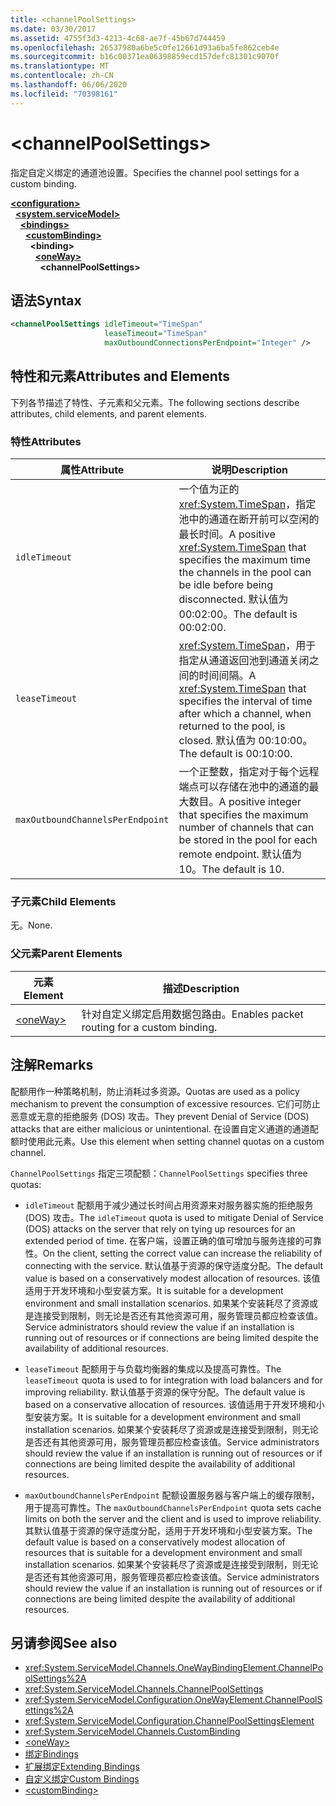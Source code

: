```yaml
---
title: <channelPoolSettings>
ms.date: 03/30/2017
ms.assetid: 4755f3d3-4213-4c68-ae7f-45b67d744459
ms.openlocfilehash: 26537980a6be5c0fe12661d93a6ba5fe862ceb4e
ms.sourcegitcommit: b16c00371ea06398859ecd157defc81301c9070f
ms.translationtype: MT
ms.contentlocale: zh-CN
ms.lasthandoff: 06/06/2020
ms.locfileid: "70398161"
---
```

# \<channelPoolSettings>
<span data-ttu-id="ef823-101">指定自定义绑定的通道池设置。</span><span class="sxs-lookup"><span data-stu-id="ef823-101">Specifies the channel pool settings for a custom binding.</span></span>  
  
[**\<configuration>**](../configuration-element.md)\
&nbsp;&nbsp;[**\<system.serviceModel>**](system-servicemodel.md)\
&nbsp;&nbsp;&nbsp;&nbsp;[**\<bindings>**](bindings.md)\
&nbsp;&nbsp;&nbsp;&nbsp;&nbsp;&nbsp;[**\<customBinding>**](custombinding.md)\
&nbsp;&nbsp;&nbsp;&nbsp;&nbsp;&nbsp;&nbsp;&nbsp;**\<binding>**\
&nbsp;&nbsp;&nbsp;&nbsp;&nbsp;&nbsp;&nbsp;&nbsp;&nbsp;&nbsp;[**\<oneWay>**](oneway.md)\
&nbsp;&nbsp;&nbsp;&nbsp;&nbsp;&nbsp;&nbsp;&nbsp;&nbsp;&nbsp;&nbsp;&nbsp;**\<channelPoolSettings>**  
  
## <a name="syntax"></a><span data-ttu-id="ef823-102">语法</span><span class="sxs-lookup"><span data-stu-id="ef823-102">Syntax</span></span>  
  
```xml  
<channelPoolSettings idleTimeout="TimeSpan"
                     leaseTimeout="TimeSpan"
                     maxOutboundConnectionsPerEndpoint="Integer" />
```  
  
## <a name="attributes-and-elements"></a><span data-ttu-id="ef823-103">特性和元素</span><span class="sxs-lookup"><span data-stu-id="ef823-103">Attributes and Elements</span></span>  
 <span data-ttu-id="ef823-104">下列各节描述了特性、子元素和父元素。</span><span class="sxs-lookup"><span data-stu-id="ef823-104">The following sections describe attributes, child elements, and parent elements.</span></span>  
  
### <a name="attributes"></a><span data-ttu-id="ef823-105">特性</span><span class="sxs-lookup"><span data-stu-id="ef823-105">Attributes</span></span>  
  
|<span data-ttu-id="ef823-106">属性</span><span class="sxs-lookup"><span data-stu-id="ef823-106">Attribute</span></span>|<span data-ttu-id="ef823-107">说明</span><span class="sxs-lookup"><span data-stu-id="ef823-107">Description</span></span>|  
|---------------|-----------------|  
|`idleTimeout`|<span data-ttu-id="ef823-108">一个值为正的 <xref:System.TimeSpan>，指定池中的通道在断开前可以空闲的最长时间。</span><span class="sxs-lookup"><span data-stu-id="ef823-108">A positive <xref:System.TimeSpan> that specifies the maximum time the channels in the pool can be idle before being disconnected.</span></span> <span data-ttu-id="ef823-109">默认值为 00:02:00。</span><span class="sxs-lookup"><span data-stu-id="ef823-109">The default is 00:02:00.</span></span>|  
|`leaseTimeout`|<span data-ttu-id="ef823-110"><xref:System.TimeSpan>，用于指定从通道返回池到通道关闭之间的时间间隔。</span><span class="sxs-lookup"><span data-stu-id="ef823-110">A <xref:System.TimeSpan> that specifies the interval of time after which a channel, when returned to the pool, is closed.</span></span> <span data-ttu-id="ef823-111">默认值为 00:10:00。</span><span class="sxs-lookup"><span data-stu-id="ef823-111">The default is 00:10:00.</span></span>|  
|`maxOutboundChannelsPerEndpoint`|<span data-ttu-id="ef823-112">一个正整数，指定对于每个远程端点可以存储在池中的通道的最大数目。</span><span class="sxs-lookup"><span data-stu-id="ef823-112">A positive integer that specifies the maximum number of channels that can be stored in the pool for each remote endpoint.</span></span> <span data-ttu-id="ef823-113">默认值为 10。</span><span class="sxs-lookup"><span data-stu-id="ef823-113">The default is 10.</span></span>|  
  
### <a name="child-elements"></a><span data-ttu-id="ef823-114">子元素</span><span class="sxs-lookup"><span data-stu-id="ef823-114">Child Elements</span></span>  
 <span data-ttu-id="ef823-115">无。</span><span class="sxs-lookup"><span data-stu-id="ef823-115">None.</span></span>  
  
### <a name="parent-elements"></a><span data-ttu-id="ef823-116">父元素</span><span class="sxs-lookup"><span data-stu-id="ef823-116">Parent Elements</span></span>  
  
|<span data-ttu-id="ef823-117">元素</span><span class="sxs-lookup"><span data-stu-id="ef823-117">Element</span></span>|<span data-ttu-id="ef823-118">描述</span><span class="sxs-lookup"><span data-stu-id="ef823-118">Description</span></span>|  
|-------------|-----------------|  
|[\<oneWay>](oneway.md)|<span data-ttu-id="ef823-119">针对自定义绑定启用数据包路由。</span><span class="sxs-lookup"><span data-stu-id="ef823-119">Enables packet routing for a custom binding.</span></span>|  
  
## <a name="remarks"></a><span data-ttu-id="ef823-120">注解</span><span class="sxs-lookup"><span data-stu-id="ef823-120">Remarks</span></span>  
 <span data-ttu-id="ef823-121">配额用作一种策略机制，防止消耗过多资源。</span><span class="sxs-lookup"><span data-stu-id="ef823-121">Quotas are used as a policy mechanism to prevent the consumption of excessive resources.</span></span> <span data-ttu-id="ef823-122">它们可防止恶意或无意的拒绝服务 (DOS) 攻击。</span><span class="sxs-lookup"><span data-stu-id="ef823-122">They prevent Denial of Service (DOS) attacks that are either malicious or unintentional.</span></span> <span data-ttu-id="ef823-123">在设置自定义通道的通道配额时使用此元素。</span><span class="sxs-lookup"><span data-stu-id="ef823-123">Use this element when setting channel quotas on a custom channel.</span></span>  
  
 <span data-ttu-id="ef823-124">`ChannelPoolSettings` 指定三项配额：</span><span class="sxs-lookup"><span data-stu-id="ef823-124">`ChannelPoolSettings` specifies three quotas:</span></span>  
  
- <span data-ttu-id="ef823-125">`idleTimeout` 配额用于减少通过长时间占用资源来对服务器实施的拒绝服务 (DOS) 攻击。</span><span class="sxs-lookup"><span data-stu-id="ef823-125">The `idleTimeout` quota is used to mitigate Denial of Service (DOS) attacks on the server that rely on tying up resources for an extended period of time.</span></span> <span data-ttu-id="ef823-126">在客户端，设置正确的值可增加与服务连接的可靠性。</span><span class="sxs-lookup"><span data-stu-id="ef823-126">On the client, setting the correct value can increase the reliability of connecting with the service.</span></span> <span data-ttu-id="ef823-127">默认值基于资源的保守适度分配。</span><span class="sxs-lookup"><span data-stu-id="ef823-127">The default value is based on a conservatively modest allocation of resources.</span></span> <span data-ttu-id="ef823-128">该值适用于开发环境和小型安装方案。</span><span class="sxs-lookup"><span data-stu-id="ef823-128">It is suitable for a development environment and small installation scenarios.</span></span> <span data-ttu-id="ef823-129">如果某个安装耗尽了资源或是连接受到限制，则无论是否还有其他资源可用，服务管理员都应检查该值。</span><span class="sxs-lookup"><span data-stu-id="ef823-129">Service administrators should review the value if an installation is running out of resources or if connections are being limited despite the availability of additional resources.</span></span>  
  
- <span data-ttu-id="ef823-130">`leaseTimeout` 配额用于与负载均衡器的集成以及提高可靠性。</span><span class="sxs-lookup"><span data-stu-id="ef823-130">The `leaseTimeout` quota is used to for integration with load balancers and for improving reliability.</span></span> <span data-ttu-id="ef823-131">默认值基于资源的保守分配。</span><span class="sxs-lookup"><span data-stu-id="ef823-131">The default value is based on a conservative allocation of resources.</span></span> <span data-ttu-id="ef823-132">该值适用于开发环境和小型安装方案。</span><span class="sxs-lookup"><span data-stu-id="ef823-132">It is suitable for a development environment and small installation scenarios.</span></span> <span data-ttu-id="ef823-133">如果某个安装耗尽了资源或是连接受到限制，则无论是否还有其他资源可用，服务管理员都应检查该值。</span><span class="sxs-lookup"><span data-stu-id="ef823-133">Service administrators should review the value if an installation is running out of resources or if connections are being limited despite the availability of additional resources.</span></span>  
  
- <span data-ttu-id="ef823-134">`maxOutboundChannelsPerEndpoint` 配额设置服务器与客户端上的缓存限制，用于提高可靠性。</span><span class="sxs-lookup"><span data-stu-id="ef823-134">The `maxOutboundChannelsPerEndpoint` quota sets cache limits on both the server and the client and is used to improve reliability.</span></span> <span data-ttu-id="ef823-135">其默认值基于资源的保守适度分配，适用于开发环境和小型安装方案。</span><span class="sxs-lookup"><span data-stu-id="ef823-135">The default value is based on a conservatively modest allocation of resources that is suitable for a development environment and small installation scenarios.</span></span> <span data-ttu-id="ef823-136">如果某个安装耗尽了资源或是连接受到限制，则无论是否还有其他资源可用，服务管理员都应检查该值。</span><span class="sxs-lookup"><span data-stu-id="ef823-136">Service administrators should review the value if an installation is running out of resources or if connections are being limited despite the availability of additional resources.</span></span>  
  
## <a name="see-also"></a><span data-ttu-id="ef823-137">另请参阅</span><span class="sxs-lookup"><span data-stu-id="ef823-137">See also</span></span>

- <xref:System.ServiceModel.Channels.OneWayBindingElement.ChannelPoolSettings%2A>
- <xref:System.ServiceModel.Channels.ChannelPoolSettings>
- <xref:System.ServiceModel.Configuration.OneWayElement.ChannelPoolSettings%2A>
- <xref:System.ServiceModel.Configuration.ChannelPoolSettingsElement>
- <xref:System.ServiceModel.Channels.CustomBinding>
- [\<oneWay>](oneway.md)
- [<span data-ttu-id="ef823-138">绑定</span><span class="sxs-lookup"><span data-stu-id="ef823-138">Bindings</span></span>](../../../wcf/bindings.md)
- [<span data-ttu-id="ef823-139">扩展绑定</span><span class="sxs-lookup"><span data-stu-id="ef823-139">Extending Bindings</span></span>](../../../wcf/extending/extending-bindings.md)
- [<span data-ttu-id="ef823-140">自定义绑定</span><span class="sxs-lookup"><span data-stu-id="ef823-140">Custom Bindings</span></span>](../../../wcf/extending/custom-bindings.md)
- [\<customBinding>](custombinding.md)
